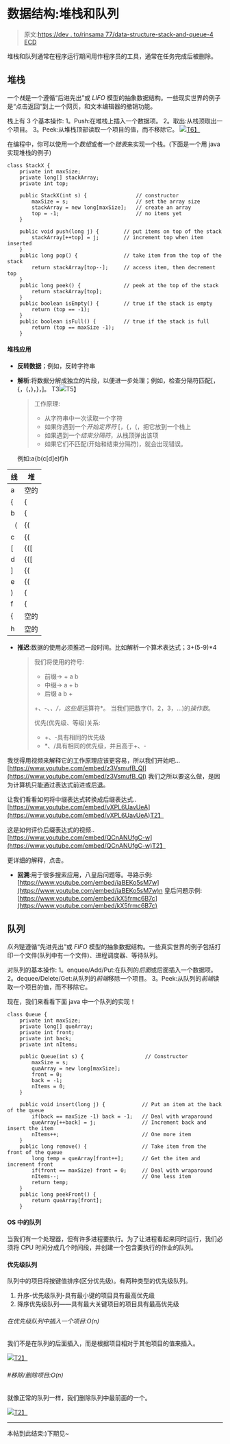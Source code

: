# 数据结构:堆栈和队列

> 原文:[https://dev . to/rinsama 77/data-structure-stack-and-queue-4 ECD](https://dev.to/rinsama77/data-structure-stack-and-queue-4ecd)

堆栈和队列通常在程序运行期间用作程序员的工具，通常在任务完成后被删除。

## [](#stack)堆栈

一个*栈*是一个遵循“后进先出”或 *LIFO* 模型的抽象数据结构。一些现实世界的例子是“点击返回”到上一个网页，和文本编辑器的撤销功能。

栈上有 3 个基本操作:
1。Push:在堆栈上插入一个数据项。
2。取出:从栈顶取出一个项目。
3。Peek:从堆栈顶部读取一个项目的值，而不移除它。
[![](../Images/e709c466cd2abdf23e9788d1b6ead22a.png)T6】](https://www.programiz.com/dsa/stack)

在编程中，你可以使用一个*数组*或者一个*链表*来实现一个栈。(下面是一个用 java 实现堆栈的例子)

```
class StackX {
    private int maxSize;
    private long[] stackArray;
    private int top;

    public StackX(int s) {                // constructor
        maxSize = s;                      // set the array size
        stackArray = new long[maxSize];   // create an array
        top = -1;                         // no items yet
    }

    public void push(long j) {        // put items on top of the stack
        stackArray[++top] = j;        // increment top when item inserted
    }
    public long pop() {               // take item from the top of the stack
        return stackArray[top--];     // access item, then decrement top
    }
    public long peek() {              // peek at the top of the stack
        return stackArray[top];
    }
    public boolean isEmpty() {        // true if the stack is empty
        return (top == -1);
    }
    public boolean isFull() {         // true if the stack is full
        return (top == maxSize -1);
    } 
```

#### [](#stack-applications)堆栈应用

*   **反转数据**；例如，反转字符串
*   **解析**:将数据分解成独立的片段，以便进一步处理；例如，检查分隔符匹配[，{，(，)，}，]。
    T3![](../Images/3cabfcff24d2a5206deeb9de549ba8dc.png)T5】

    > 工作原理:
    > 
    > *   从字符串中一次读取一个字符
    > *   如果你遇到一个*开始定界符* [，{，(，把它放到一个栈上
    > *   如果遇到一个*结束分隔符*，从栈顶弹出该项
    > *   如果它们不匹配(开始和结束分隔符)，就会出现错误。

    例如:a{b(c[d]e)f}h

| 线 | 堆 |
| --- | --- |
| a | 空的 |
| { | { |
| b | { |
| （ | {( |
| c | {( |
| [ | {([ |
| d | {([ |
| ] | {( |
| e | {( |
| ) | { |
| f | { |
| { | 空的 |
| h | 空的 |

*   **推迟**:数据的使用必须推迟一段时间。比如解析一个算术表达式；3+(5-9)*4

    > 我们将使用的符号:
    > 
    > *   前缀-> + a b
    > *   中缀-> a + b
    > *   后缀 a b +
    > 
    > +、-、*、/，这些是*运算符*。
    > 当我们把数字(1，2，3，...)的*操作数*。
    > 
    > 优先(优先级、等级)关系:
    > 
    > *   +、-具有相同的优先级
    > *   *、/具有相同的优先级，并且高于+、-

我觉得用视频来解释它的工作原理应该更容易，所以我们开始吧...
[https://www.youtube.com/embed/z3VsmufB_QI](https://www.youtube.com/embed/z3VsmufB_QI)
我们之所以要这么做，是因为计算机只能通过表达式前进或后退。

让我们看看如何将中缀表达式转换成后缀表达式..
[https://www.youtube.com/embed/vXPL6UavUeA](https://www.youtube.com/embed/vXPL6UavUeA)T2】

这是如何评价后缀表达式的视频..
[https://www.youtube.com/embed/QCnANUfgC-w](https://www.youtube.com/embed/QCnANUfgC-w)T2】

更详细的解释，点击。

*   **回溯**:用于很多搜索应用，八皇后问题等。寻路示例:[https://www.youtube.com/embed/iaBEKo5sM7w](https://www.youtube.com/embed/iaBEKo5sM7w)n 皇后问题示例:[https://www.youtube.com/embed/kX5frmc6B7c](https://www.youtube.com/embed/kX5frmc6B7c)

## [](#queue)队列

*队列*是遵循“先进先出”或 *FIFO* 模型的抽象数据结构。一些真实世界的例子包括打印一个文件(队列中有一个文件)、进程调度器、等待队列。

对队列的基本操作:
1。enquee/Add/Put:在队列的*后面*或后面插入一个数据项。
2。dequee/Delete/Get:从队列的*前端*移除一个项目。
3。Peek:从队列的*前端*读取一个项目的值，而不移除它。

现在，我们来看看下面 java 中一个队列的实现！

```
class Queue {
    private int maxSize;
    private long[] queArray;
    private int front;
    private int back;
    private int nItems;

    public Queue(int s) {                    // Constructor
        maxSize = s;
        quaArray = new long[maxSize];
        front = 0;
        back = -1;
        nItems = 0;
    }

    public void insert(long j) {            // Put an item at the back of the queue
        if(back == maxSize -1) back = -1;   // Deal with wraparound
        queArray[++back] = j;               // Increment back and insert the item
        nItems++;                           // One more item
    }
    public long remove() {                  // Take item from the front of the queue
        long temp = queArray[front++];      // Get the item and increment front
        if(front == maxSize) front = 0;     // Deal with wraparound
        nItems--;                           // One less item
        return temp;
    }
    public long peekFront() {
        return queArray[front];
    } 
```

#### OS 中的队列

当我们有一个处理器，但有许多进程要执行。为了让进程看起来同时运行，我们必须将 CPU 时间分成几个时间段，并创建一个包含要执行的作业的队列。

#### [](#priority-queue)优先级队列

队列中的项目将按键值排序(区分优先级)。有两种类型的优先级队列。

1.  升序-优先级队列-具有最小键的项目具有最高优先级
2.  降序优先级队列——具有最大关键项目的项目具有最高优先级

###### [](#inserting-an-item-in-priority-queue-on)在优先级队列中插入一个项目:O(n)

我们不是在队列的后面插入，而是根据项目相对于其他项目的值来插入。

[![](../Images/9003644e0832dc3b30503b66a4edebc8.png)T2】](https://www.javamadesoeasy.com/2015/01/priority-queues.html)

###### [](#-removing-deleting-the-item-on)#移除/删除项目:O(n)

就像正常的队列一样，我们删除队列中最前面的一个。

[![](../Images/36e5a23c9fd54f657ce73996aa1c83bb.png)T2】](https://www.javamadesoeasy.com/2015/01/priority-queues.html)

* * *

本帖到此结束:)下期见~